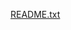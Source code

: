 [README.txt](https://github.com/AndroidMusicVideos/Android-Control-Center/files/10522370/README.txt)
